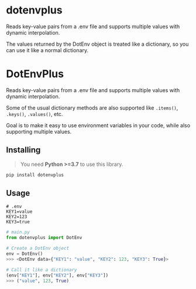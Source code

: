 # dotenvplus
Reads key-value pairs from a .env file and supports multiple values with dynamic interpolation.

The values returned by the DotEnv object is treated like a dictionary, so you can use it like a normal dictionary.
# DotEnvPlus
Reads key-value pairs from a .env file and supports multiple values with dynamic interpolation.

Some of the usual dictionary methods are also supported like `.items()`, `.keys()`, `.values()`, etc.

Goal is to make it easy to use environment variables in your code, while also supporting multiple values.

## Installing
> You need **Python >=3.7** to use this library.

```bash
pip install dotenvplus
```

## Usage
```env
# .env
KEY1=value
KEY2=123
KEY3=true
```

```python
# main.py
from dotenvplus import DotEnv

# Create a DotEnv object
env = DotEnv()
>>> <DotEnv data={"KEY1": "value", "KEY2": 123, "KEY3": True}>

# Call it like a dictionary
(env["KEY1"], env["KEY2"], env["KEY3"])
>>> ("value", 123, True)
```
